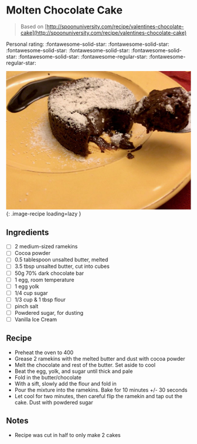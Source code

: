 # Molten Chocolate Cake

> Based on [http://spoonuniversity.com/recipe/valentines-chocolate-cake](http://spoonuniversity.com/recipe/valentines-chocolate-cake)

<!-- {cts} rating=3; (User can specify rating on scale of 1-5) -->

Personal rating: :fontawesome-solid-star: :fontawesome-solid-star: :fontawesome-solid-star: :fontawesome-solid-star: :fontawesome-solid-star: :fontawesome-solid-star: :fontawesome-regular-star: :fontawesome-regular-star:

<!-- {cte} -->

<!-- {cts} name_image=molten_chocolate_cake.jpeg; (User can specify image name) -->

![molten_chocolate_cake.jpeg](./molten_chocolate_cake.jpeg){: .image-recipe loading=lazy }

<!-- {cte} -->

## Ingredients

- [ ] 2 medium-sized ramekins
- [ ] Cocoa powder
- [ ] 0.5 tablespoon unsalted butter, melted
- [ ] 3.5 tbsp unsalted butter, cut into cubes
- [ ] 50g 70% dark chocolate bar
- [ ] 1 egg, room temperature
- [ ] 1 egg yolk
- [ ] 1/4 cup sugar
- [ ] 1/3 cup & 1 tbsp flour
- [ ] pinch salt
- [ ] Powdered sugar, for dusting
- [ ] Vanilla Ice Cream

## Recipe

- Preheat the oven to 400
- Grease 2 ramekins with the melted butter and dust with cocoa powder
- Melt the chocolate and rest of the butter. Set aside to cool
- Beat the egg, yolk, and sugar until thick and pale
- Fold in the butter/chocolate
- With a sift, slowly add the flour and fold in
- Pour the mixture into the ramekins. Bake for 10 minutes +/- 30 seconds
- Let cool for two minutes, then careful flip the ramekin and tap out the cake. Dust with powdered sugar

## Notes

- Recipe was cut in half to only make 2 cakes
